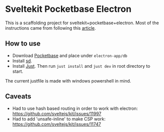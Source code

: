 # Sveltekit Pocketbase Electron

This is a scaffolding project for sveltekit+pocketbase+electron. Most of the instructions came from following this [article](https://www.darricheng.com/posts/developing-an-electron-app-with-sveltekit/). 

## How to use

- Download [Pocketbase](https://pocketbase.io/docs/) and place under `electron-app/db`
- Install [sd](https://github.com/chmln/sd).
- Install [Just](https://github.com/casey/just). Then run `just install` and `just dev` in root directory to start.
 
The current justfile is made with windows powershell in mind. 


## Caveats

- Had to use hash based routing in order to work with electron: https://github.com/sveltejs/kit/issues/11997
- Had to add 'unsafe-inline' to make CSP work: https://github.com/sveltejs/kit/issues/11747